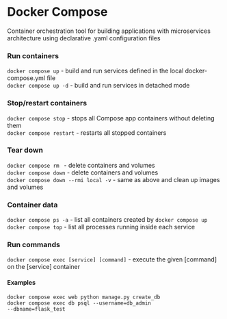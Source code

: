 # Docker Compose

Container orchestration tool for building applications with microservices architecture using declarative .yaml configuration files

### Run containers

<code>docker compose up</code> - build and run services defined in the local docker-compose.yml file</br>
<code>docker compose up -d</code> - build and run services in detached mode</br>

### Stop/restart containers

<code>docker compose stop</code> - stops all Compose app containers without deleting them</br>
<code>docker compose restart</code> - restarts all stopped containers</br>

### Tear down

<code>docker compose rm </code> - delete containers and volumes</br>
<code>docker compose down</code> - delete containers and volumes</br>
<code>docker compose down --rmi local -v</code> - same as above and clean up images and volumes</br>

### Container data

<code>docker compose ps -a</code> - list all containers created by <code>docker compose up</code></br>
<code>docker compose top</code> - list all processes running inside each service</br>

### Run commands

<code>docker compose exec [service] [command]</code> - execute the given [command] on the [service] container</br>

#### Examples

<code>docker compose exec web python manage.py create_db</code></br>
<code>docker compose exec db psql --username=db_admin --dbname=flask_test</code></br>
